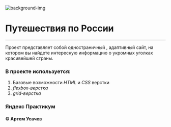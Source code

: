 ![background-img](https://github.com/Artem-Usachev/images/blob/master/729440.jpg)
# Путешествия по России
------
Проект представляет собой  одностраничный , адаптивный  сайт, на котором вы найдете интересную информацию
о укромных уголках красивейшей страны.
### В проекте используется: 
1. Базовые возможности _HTML_ и _CSS_ верстки 
2. _flexbox-верстка_  
4. _grid-верстка_
 ### Яндекс  Практикум
#### © Артем Усачев
